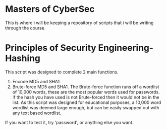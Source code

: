 # Masters of CyberSec 
  This is where i will be keeping a repository of scripts that i will be writing through the course. 







# Principles of Security Engineering- Hashing

 This script was designed to complete 2 main functions. 
 1) Encode MD5 and SHA1. 
 2) Brute-force MD5 and SHA1.
 The Brute-force function runs off a wordlist of 10,000 words, these are the most popular words used for passwords.
 If the hash you have used is not Brute-forced then it would not be in the list. As this script was designed for
 educational purposes, a 10,000 word wordlist was deemed large enough, but can be easily swapped out with any text
 based wordlist.

 If you want to test it, try 'password', or anything else you want.
